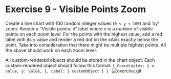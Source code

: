 # Exercise 9 - Visible Points Zoom
Create a line chart with 100 random integer values (`0 < y < 100`) and ‘xy’ zoom. Render a “Visible points: n” label where `n` is a number of visible points on each zoom level. For the points with the highest value, add a red label with its `y` value and render a red dot on the xAxis exactly below the point. Take into consideration that there might be multiple highest points. All the above should work on each zoom level.

All custom-rendered objects should be stored in the chart object. Each custom-rendered object should follow this format: 
`{
	Coordinates: {
		x: value,
		y: value,
},
Label: {
	customObject
}
}
`
![exercise.gif](exercise.gif)
